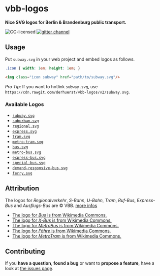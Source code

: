 # vbb-logos

**Nice SVG logos for Berlin & Brandenburg public transport.**

![CC-licensed](https://img.shields.io/github/license/derhuerst/vbb-logos.svg)
[![gitter channel](https://badges.gitter.im/derhuerst/vbb-rest.svg)](https://gitter.im/derhuerst/vbb-rest)


## Usage

Put `subway.svg` in your web project and embed logos as follows.

```css
.icon { width: 1em; height: 1em; }
```

```html
<img class="icon subway" href="path/to/subway.svg"/>
```

*Pro Tip*: If you want to hotlink `subway.svg`, use `https://cdn.rawgit.com/derhuerst/vbb-logos/v2/subway.svg`.

### Available Logos

- [`subway.svg`](subway.svg)
- [`suburban.svg`](suburban.svg)
- [`regional.svg`](regional.svg)
- [`express.svg`](express.svg)
- [`tram.svg`](tram.svg)
- [`metro-tram.svg`](metro-tram.svg)
- [`bus.svg`](bus.svg)
- [`metro-bus.svg`](metro-bus.svg)
- [`express-bus.svg`](express-bus.svg)
- [`special-bus.svg`](special-bus.svg)
- [`demand-responsive-bus.svg`](demand-responsive-bus.svg)
- [`ferry.svg`](ferry.svg)



## Attribution

The logos for *Regionalverkehr*, *S-Bahn*, *U-Bahn*, *Tram*, *Ruf-Bus*, *Express-Bus* and *Ausflugs-Bus* are © VBB. [more infos](http://www.vbb.de/de/article/ueber-uns/media-service/produktsignets/3306.html)

- [The logo for *Bus* is from Wikimedia Commons.](https://commons.wikimedia.org/wiki/File:BUS-Logo-BVG.svg)
- [The logo for *X-Bus* is from Wikimedia Commons.](https://commons.wikimedia.org/wiki/File:X-Bus_VBB.svg)
- [The logo for *MetroBus* is from Wikimedia Commons.](https://commons.wikimedia.org/wiki/File:MetroBus.svg)
- [The logo for *Fähre* is from Wikimedia Commons.](https://commons.wikimedia.org/wiki/File:F%C3%A4hre-Logo-BVG.svg)
- [The logo for *MetroTram* is from Wikimedia Commons.](https://commons.wikimedia.org/wiki/File:MetroTram.svg)

## Contributing

If you **have a question**, **found a bug** or want to **propose a feature**, have a look at [the issues page](https://github.com/derhuerst/vbb-logos/issues).
